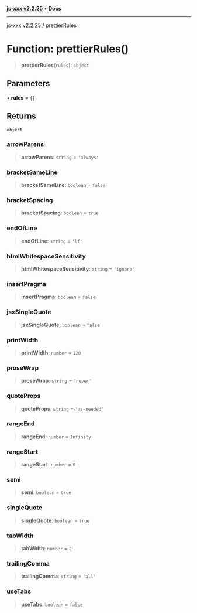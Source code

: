 [**js-xxx v2.2.25**](../README.md) • **Docs**

***

[js-xxx v2.2.25](../README.md) / prettierRules

# Function: prettierRules()

> **prettierRules**(`rules`): `object`

## Parameters

• **rules** = `{}`

## Returns

`object`

### arrowParens

> **arrowParens**: `string` = `'always'`

### bracketSameLine

> **bracketSameLine**: `boolean` = `false`

### bracketSpacing

> **bracketSpacing**: `boolean` = `true`

### endOfLine

> **endOfLine**: `string` = `'lf'`

### htmlWhitespaceSensitivity

> **htmlWhitespaceSensitivity**: `string` = `'ignore'`

### insertPragma

> **insertPragma**: `boolean` = `false`

### jsxSingleQuote

> **jsxSingleQuote**: `boolean` = `false`

### printWidth

> **printWidth**: `number` = `120`

### proseWrap

> **proseWrap**: `string` = `'never'`

### quoteProps

> **quoteProps**: `string` = `'as-needed'`

### rangeEnd

> **rangeEnd**: `number` = `Infinity`

### rangeStart

> **rangeStart**: `number` = `0`

### semi

> **semi**: `boolean` = `true`

### singleQuote

> **singleQuote**: `boolean` = `true`

### tabWidth

> **tabWidth**: `number` = `2`

### trailingComma

> **trailingComma**: `string` = `'all'`

### useTabs

> **useTabs**: `boolean` = `false`
